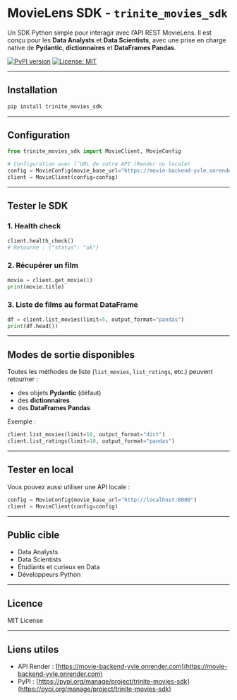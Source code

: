 # MovieLens SDK - `trinite_movies_sdk`

Un SDK Python simple pour interagir avec l’API REST MovieLens. Il est conçu pour les **Data Analysts** et **Data Scientists**, avec une prise en charge native de **Pydantic**, **dictionnaires** et **DataFrames Pandas**.

[![PyPI version](https://badge.fury.io/py/trinite_movies_sdk.svg)](https://badge.fury.io/py/trinite_movies_sdk)
[![License: MIT](https://img.shields.io/badge/License-MIT-green.svg)](https://opensource.org/licenses/MIT)

---

## Installation

```bash
pip install trinite_movies_sdk
```

---

## Configuration

```python
from trinite_movies_sdk import MovieClient, MovieConfig

# Configuration avec l’URL de votre API (Render ou locale)
config = MovieConfig(movie_base_url="https://movie-backend-yvle.onrender.com")
client = MovieClient(config=config)
```

---

## Tester le SDK

### 1. Health check

```python
client.health_check()
# Retourne : {"status": "ok"}
```

### 2. Récupérer un film

```python
movie = client.get_movie(1)
print(movie.title)
```

### 3. Liste de films au format DataFrame

```python
df = client.list_movies(limit=5, output_format="pandas")
print(df.head())
```

---

## Modes de sortie disponibles

Toutes les méthodes de liste (`list_movies`, `list_ratings`, etc.) peuvent retourner :

- des objets **Pydantic** (défaut)
- des **dictionnaires**
- des **DataFrames Pandas**

Exemple :

```python
client.list_movies(limit=10, output_format="dict")
client.list_ratings(limit=10, output_format="pandas")
```

---

## Tester en local

Vous pouvez aussi utiliser une API locale :

```python
config = MovieConfig(movie_base_url="http://localhost:8000")
client = MovieClient(config=config)
```

---

## Public cible

- Data Analysts
- Data Scientists
- Étudiants et curieux en Data
- Développeurs Python

---

## Licence

MIT License

---

## Liens utiles

- API Render : [https://movie-backend-yvle.onrender.com](https://movie-backend-yvle.onrender.com)
- PyPI : [https://pypi.org/manage/project/trinite-movies-sdk](https://pypi.org/manage/project/trinite-movies-sdk)